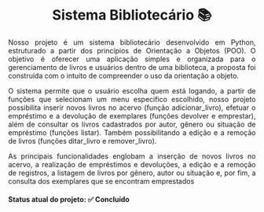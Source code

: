<h1 align="center"> Sistema Bibliotecário 📚 </h1>
<p align="justify"> Nosso projeto é um sistema bibliotecário desenvolvido em Python, estruturado a partir dos princípios de Orientação a Objetos (POO). O objetivo é oferecer uma aplicação simples e organizada para o gerenciamento de livros e usuários dentro de uma biblioteca, a proposta foi construída com o intuito de compreender o uso da orientação a objeto.</p>
  
<p align="justify"> O sistema permite que o usuário escolha quem está logando, a partir de funções que selecionam um menu especifico escolhido, nosso projeto possibilita inserir novos livros no acervo (função adicionar_livro), efetuar o empréstimo e a devolução de exemplares (funções devolver e emprestar), além de consultar os livros cadastrados por autor, gênero ou situação de empréstimo (funções listar). Também possibilitando a edição e a remoção de livros (funções ditar_livro e remover_livro).</p>

<p align="justify"> As principais funcionalidades englobam a inserção de novos livros no acervo, a realização de empréstimos e devoluções, a edição e a remoção de registros, a listagem de livros por gênero, autor ou situação e, por fim, a consulta dos exemplares que se encontram emprestados</p>

<h4> Status atual do projeto: ✅ Concluído </h4>
